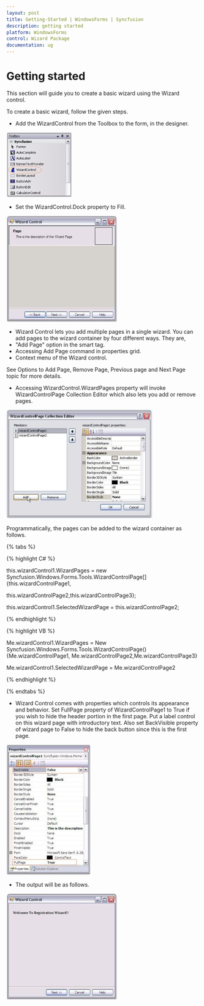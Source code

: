 ```yaml
---
layout: post
title: Getting-Started | WindowsForms | Syncfusion
description: getting started
platform: WindowsForms
control: Wizard Package 
documentation: ug
---
```


# Getting started

This section will guide you to create a basic wizard using the Wizard control.

To create a basic wizard, follow the given steps.

* Add the WizardControl from the Toolbox to the form, in the designer.

![](Wizard-Package_images/Wizard-Package_img3.jpeg)



* Set the WizardControl.Dock property to Fill.

![](Wizard-Package_images/Wizard-Package_img4.jpeg)



* Wizard Control lets you add multiple pages in a single wizard. You can add pages to the wizard container by four different ways. They are, 
* "Add Page" option in the smart tag.
* Accessing Add Page command in properties grid.
* Context menu of the Wizard control.

See Options to Add Page, Remove Page, Previous page and Next Page topic for more details.

* Accessing WizardControl.WizardPages property will invoke WizardControlPage Collection Editor which also lets you add or remove pages.

![](Wizard-Package_images/Wizard-Package_img5.jpeg)



Programmatically, the pages can be added to the wizard container as follows.

{% tabs %}

{% highlight C# %}



this.wizardControl1.WizardPages = new Syncfusion.Windows.Forms.Tools.WizardControlPage[] {this.wizardControlPage1,

this.wizardControlPage2,this.wizardControlPage3};

this.wizardControl1.SelectedWizardPage = this.wizardControlPage2;

{% endhighlight %}

{% highlight VB %}



Me.wizardControl1.WizardPages = New Syncfusion.Windows.Forms.Tools.WizardControlPage() {Me.wizardControlPage1, Me.wizardControlPage2,Me.wizardControlPage3}

Me.wizardControl1.SelectedWizardPage = Me.wizardControlPage2

{% endhighlight %}

{% endtabs %}

* Wizard Control comes with properties which controls its appearance and behavior. Set FullPage property of WizardControlPage1 to True if you wish to hide the header portion in the first page. Put a label control on this wizard page with introductory text. Also set BackVisible property of wizard page to False to hide the back button since this is the first page.

![](Wizard-Package_images/Wizard-Package_img6.jpeg)



* The output will be as follows.

![](Wizard-Package_images/Wizard-Package_img7.jpeg)



